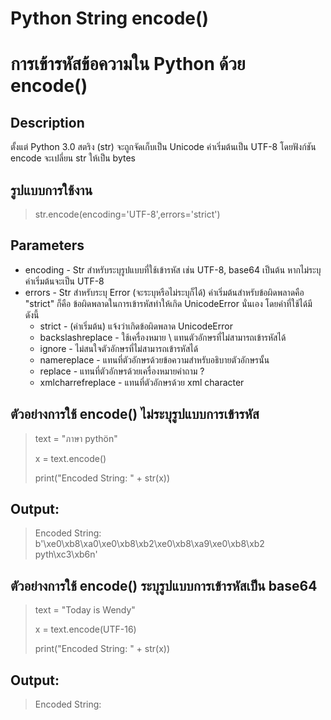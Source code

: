 # Python String encode()
# การเข้ารหัสข้อความใน Python ด้วย encode() 

## Description

ตั้งแต่ Python 3.0 สตริง (str) จะถูกจัดเก็บเป็น Unicode ค่าเริ่มต้นเป็น UTF-8 
โดยฟังก์ชัน encode จะเปลี่ยน str ให้เป็น bytes 

## รูปแบบการใช้งาน

> str.encode(encoding='UTF-8',errors='strict')

## Parameters

- encoding - Str สำหรับระบุรูปแบบที่ใช้เข้ารหัส เช่น UTF-8, base64 เป็นต้น หากไม่ระบุค่าเริ่มต้นจะเป็น UTF-8
- errors - Str สำหรับระบุ Error (จะระบุหรือไม่ระบุก็ได้) ค่าเริ่มต้นสำหรับข้อผิดพลาดคือ "strict" ก็คือ ข้อผิดพลาดในการเข้ารหัสทำให้เกิด UnicodeError นั่นเอง โดยค่าที่ใช้ได้มีดังนี้
    - strict - (ค่าเริ่มต้น) แจ้งว่าเกิดข้อผิดพลาด UnicodeError
    - backslashreplace - ใช้เครื่องหมาย \ แทนตัวอักษรที่ไม่สามารถเข้ารหัสได้
    - ignore - ไม่สนใจตัวอักษรที่ไม่สามารถเข้ารหัสได้
    - namereplace - แทนที่ตัวอักษรด้วยข้อความสำหรับอธิบายตัวอักษรนั้น
    - replace - แทนที่ตัวอักษรด้วยเครื่องหมายคำถาม ?
    - xmlcharrefreplace - แทนที่ตัวอักษรด้วย xml character

## ตัวอย่างการใช้ encode() ไม่ระบุรูปแบบการเข้ารหัส

> text = "ภาษา pythön" 
> 
> x = text.encode()
> 
> print("Encoded String: " + str(x))

## Output:

> Encoded String: b'\xe0\xb8\xa0\xe0\xb8\xb2\xe0\xb8\xa9\xe0\xb8\xb2 pyth\xc3\xb6n' 

## ตัวอย่างการใช้ encode() ระบุรูปแบบการเข้ารหัสเป็น base64

> text = "Today is Wendy"
>
> x = text.encode(UTF-16)
> 
> print("Encoded String: " + str(x))

## Output:

> Encoded String: 